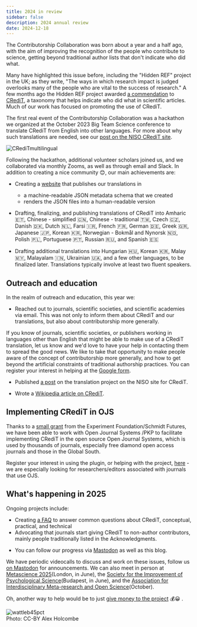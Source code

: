 ```yaml
---
title: 2024 in review
sidebar: false
description: 2024 annual review
date: 2024-12-18
---
```


The Contributorship Collaboration was born about a year and a half ago, with the aim of improving the recognition of the people who contribute to science, getting beyond traditional author lists that don't indicate who did what.

Many have highlighted this issue before, including the "Hidden REF" project in the UK; as they write, "The ways in which research impact is judged overlooks many of the people who are vital to the success of research."  A few months ago the Hidden REF project awarded [a commendation](https://credit.niso.org/updates/credit-recognised-in-uk-hidden-ref-awards/) to [CRediT](https://en.wikipedia.org/wiki/Contributor_Roles_Taxonomy), a taxonomy that helps indicate who did what in scientific articles. Much of our work has focused on promoting the use of CRediT.

The first real event of the Contributorship Collaboration was a hackathon we organized at the October 2023 Big Team Science conference to translate CRediT from English into other languages. For more about why such translations are needed, see our [post on the NISO CRediT site](https://credit.niso.org/updates/translating-credit-into-other-languages/).

![CRediTmultilingual](https://github.com/user-attachments/assets/e5e2191d-717b-44ba-8e38-f62fe496a8a9)

Following the hackathon, additional volunteer scholars joined us, and we collaborated via monthly Zooms, as well as through email and Slack. In addition to creating a nice community 😊, our main achievements are:

*   Creating a [website](https://contributorshipcollaboration.github.io/projects/translation/) that publishes our translations in
    *   a machine-readable JSON metadata schema that we created
    *   renders the JSON files into a human-readable version

*   Drafting, finalizing, and publishing translations of CRediT into Amharic 🇪🇹, Chinese - simplified 🇨🇳, Chinese - traditional 🇹🇼, Czech 🇨🇿, Danish 🇩🇰, Dutch 🇳🇱, Farsi 🇮🇷, French 🇫🇷, German 🇩🇪, Greek 🇬🇷, Japanese 🇯🇵, Korean 🇰🇷, Norwegian - Bokmål and Nynorsk 🇳🇴, Polish 🇵🇱, Portuguese 🇵🇹, Russian 🇷🇺, and Spanish 🇪🇸

- Drafting additional translations into Hungarian 🇭🇺, Korean 🇰🇷, Malay 🇲🇾, Malayalam 🇮🇳, Ukrainian 🇺🇦, and a few other languages, to be finalized later. Translations typically involve at least two fluent speakers.

## Outreach and education

In the realm of outreach and education, this year we:

- Reached out to journals, scientific societies, and scientific academies via email. This was not only to inform them about CRediT and our translations, but also about contributorship more generally.

If you know of journals, scientific societies, or publishers working in languages other than English that might be able to make use of a CRediT translation, let us know and we'd love to have your help in contacting them to spread the good news. We like to take that opportunity  to make people aware of the concept of contributorship more generally, and how to get beyond the artificial constraints of traditional authorship practices. You can register your interest in helping at the [Google form](https://forms.gle/haCAeBnHnQd79ySs6).

- Published [a post](https://credit.niso.org/updates/translating-credit-into-other-languages/) on the translation project on the NISO site for CRediT.

- Wrote a [Wikipedia article on CRediT](https://en.wikipedia.org/wiki/Contributor_Roles_Taxonomy).


## Implementing CRediT in OJS

Thanks to a [small grant](https://experiment.com/projects/let-s-increase-scientific-collaboration-by-giving-scientists-the-credit-they-deserve) 
from the Experiment Foundation/Schmidt Futures, we have been able to work with Open Journal Systems /PKP to facilitate implementing CRediT in the open source Open
Journal Systems, which is used by thousands of journals, especially free diamond open access journals and those in the Global South.

Register your interest in using the plugin, or helping with the project, [here](https://forms.gle/HHc5HJErd99ktvhJ9) - 
we are especially looking for researchers/editors associated with journals that use OJS.

## What's happening in 2025

Ongoing projects include:

*  Creating [a FAQ](https://contributorshipcollaboration.github.io/faq/) to answer common questions about CRediT, conceptual, practical, and technical
*  Advocating that journals start giving CRediT to non-author contributors, mainly people traditionally listed in the Acknowledgments.

- You can follow our progress via [Mastodon](https://neuromatch.social/@tenzingContrib) as well as this blog.

We have periodic videocalls to discuss and work on these issues, follow us [on Mastodon](https://neuromatch.social/@tenzingContrib) for announcements. We can also meet in person at [Metascience 2025](https://metascience.info/)(London, in June), the [Society for the Improvement of Psychological Science](https://www.improvingpsych.org/SIPS2025/)(Budapest, in June), and the [Association for Interdisciplinary Meta-research and Open Science](https://aimos.community/)(October).

Oh, another way to help would be to just [give money to the project](https://opencollective.com/tenzing) 💰😀 .

<!--content/blog/wattleb.JPG-->
<!-- ![wattlebird](/images/wattleb.JPG) -->
<!-- ![wattlebird](https://github.com/contributorshipcollaboration/contributorshipcollaboration.github.io/blob/master/static/images/wattleb35pct.JPG) -->
<!-- ![](wattleb35pct.JPG) -->


![wattleb45pct](https://github.com/user-attachments/assets/f4ce95e0-775f-45cc-bf14-00ce57550609)    
Photo: CC-BY Alex Holcombe 
